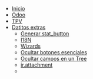 <!-- docs/_sidebar.md -->

- [Inicio](/)
- [Odoo](/es/Odoo/index.md)
- [TPV](/es/Odoo/tpv/index.md)
- [Datitos extras](/es/Odoo/datitos.md)
  - [Generar stat_button](/es/Odoo/datitos/stat_button.md)
  - [I18N](/es/Odoo/datitos/i18n.md)
  - [Wizards](/es/Odoo/datitos/wizards.md)
  - [Ocultar botones esenciales](/es/Odoo/datitos/hide_buttons.md)
  - [Ocultar campos en un Tree](/es/Odoo/datitos/hide_attributes_tree.md)
  - [ir.attachment](/es/Odoo/datitos/ir.attachment.md)
  - 
